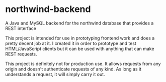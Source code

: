 # northwind-backend
A Java and MySQL backend for the northwind database that provides a REST interface

This project is intended for use in prototyping frontend work and does a pretty decent job at it.  I created it in order to prototype and test HTML/JavaScript clients but it can be used with anything that can make REST requests.

This project is definitely not for production use.  It allows requests from any origin and doesn't authenticate requests of any kind.  As long as it understands a request, it will simply carry it out.
